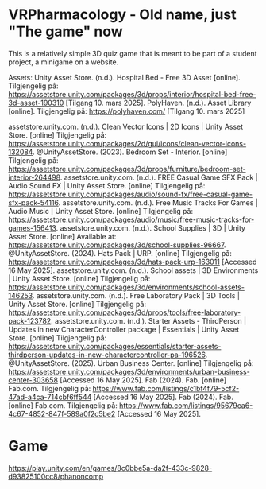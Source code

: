 # VRPharmacology - Old name, just "The game" now
This is a relatively simple 3D quiz game that is meant to be part of a student project, a minigame on a website.

Assets:
Unity Asset Store. (n.d.). Hospital Bed - Free 3D Asset [online]. Tilgjengelig på: https://assetstore.unity.com/packages/3d/props/interior/hospital-bed-free-3d-asset-190310  [Tilgang 10. mars 2025].
PolyHaven. (n.d.). Asset Library [online]. Tilgjengelig på: https://polyhaven.com/  [Tilgang 10. mars 2025]

assetstore.unity.com. (n.d.). Clean Vector Icons | 2D Icons | Unity Asset Store. [online] Tilgjengelig på: https://assetstore.unity.com/packages/2d/gui/icons/clean-vector-icons-132084.
‌@UnityAssetStore. (2023). Bedroom Set - Interior. [online] Tilgjengelig på: https://assetstore.unity.com/packages/3d/props/furniture/bedroom-set-interior-264498. 
‌assetstore.unity.com. (n.d.). FREE Casual Game SFX Pack | Audio Sound FX | Unity Asset Store. [online] Tilgjengelig på: https://assetstore.unity.com/packages/audio/sound-fx/free-casual-game-sfx-pack-54116.
assetstore.unity.com. (n.d.). Free Music Tracks For Games | Audio Music | Unity Asset Store. [online] Tilgjengelig på: https://assetstore.unity.com/packages/audio/music/free-music-tracks-for-games-156413. 
‌assetstore.unity.com. (n.d.). School Supplies | 3D | Unity Asset Store. [online] Available at: https://assetstore.unity.com/packages/3d/school-supplies-96667.
@UnityAssetStore. (2024). Hats Pack | URP. [online] Tilgjengelig på: https://assetstore.unity.com/packages/3d/hats-pack-urp-163011 [Accessed 16 May 2025]. 
‌assetstore.unity.com. (n.d.). School assets | 3D Environments | Unity Asset Store. [online] Tilgjengelig på: https://assetstore.unity.com/packages/3d/environments/school-assets-146253.
‌assetstore.unity.com. (n.d.). Free Laboratory Pack | 3D Tools | Unity Asset Store. [online] Tilgjengelig på: https://assetstore.unity.com/packages/3d/props/tools/free-laboratory-pack-123782. 
‌assetstore.unity.com. (n.d.). Starter Assets - ThirdPerson | Updates in new CharacterController package | Essentials | Unity Asset Store. [online] Tilgjengelig på: https://assetstore.unity.com/packages/essentials/starter-assets-thirdperson-updates-in-new-charactercontroller-pa-196526. 
‌@UnityAssetStore. (2025). Urban Business Center. [online] Tilgjengelig på: https://assetstore.unity.com/packages/3d/environments/urban-business-center-303658 [Accessed 16 May 2025]. 
Fab (2024). Fab. [online] Fab.com. Tilgjengelig på: https://www.fab.com/listings/c1bf4f79-5cf2-47ad-a4ca-714cbf6ff544 [Accessed 16 May 2025].
‌Fab (2024). Fab. [online] Fab.com. Tilgjengelig på: https://www.fab.com/listings/95679ca6-4c67-4852-847f-589a0f2c5be2 [Accessed 16 May 2025].
# Game
https://play.unity.com/en/games/8c0bbe5a-da2f-433c-9828-d93825100cc8/phanoncomp
